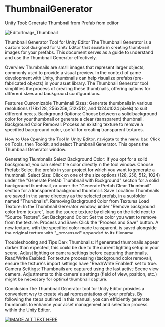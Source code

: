 # ThumbnailGenerator
Unity Tool: Generate Thumbnail from Prefab from editor

![EditorImage_Thumbnail](https://github.com/Nayatrei/ThumbnailGenerator/assets/36463159/3ac505a2-7e3a-4ee8-93c3-506d0c167df2)


Thumbnail Generator Tool for Unity Editor
The Thumbnail Generator is a custom tool designed for Unity Editor that assists in creating thumbnail images for your prefabs. This document serves as a guide to understand and use the Thumbnail Generator effectively.

Overview
Thumbnails are small images that represent larger objects, commonly used to provide a visual preview. In the context of game development with Unity, thumbnails can help visualize prefabs (pre-fabricated objects) in your asset library. The Thumbnail Generator tool simplifies the process of creating these thumbnails, offering options for different sizes and background configurations.

Features
Customizable Thumbnail Sizes: Generate thumbnails in various resolutions (128x128, 256x256, 512x512, and 1024x1024 pixels) to suit different needs.
Background Options: Choose between a solid background color for your thumbnail or generate a clear (transparent) thumbnail.
Background Color Removal: Process an existing texture to remove a specified background color, useful for creating transparent textures.


How to Use
Opening the Tool
In Unity Editor, navigate to the menu bar.
Click on Tools, then Toolkit, and select Thumbnail Generator.
This opens the Thumbnail Generator window.


Generating Thumbnails
Select Background Color: If you opt for a solid background, you can select the color directly in the tool window.
Choose Prefab: Select the prefab in your project for which you want to generate a thumbnail.
Select Size: Click on one of the size options (128, 256, 512, 1024) under the "Generate Prefab Thumbnail with Background" section for a solid background thumbnail, or under the "Generate Prefab Clear Thumbnail" section for a transparent background thumbnail.
Save Location: Thumbnails are saved in the same directory as the selected prefab, in a subfolder named "Thumbnails".
Removing Background Color from Textures
Load Texture: In the Thumbnail Generator window, under "Remove background color from texture", load the source texture by clicking on the field next to "Source Texture".
Set Background Color: Set the color you want to remove from the texture.
Process and Save: Click the "Process and Save" button. A new texture, with the specified color made transparent, is saved alongside the original texture with "_processed" appended to its filename.

Troubleshooting and Tips
Dark Thumbnails: If generated thumbnails appear darker than expected, this could be due to the current lighting setup in your scene. Adjust lighting or camera settings before capturing thumbnails.
Read/Write Enabled: For texture processing (background color removal), ensure the texture's import settings have "Read/Write Enabled" set to true.
Camera Settings: Thumbnails are captured using the last active Scene view camera. Adjustments to this camera's settings (field of view, position, etc.) might be necessary for optimal thumbnail capture.

Conclusion
The Thumbnail Generator tool for Unity Editor provides a convenient way to create visual representations of your prefabs. By following the steps outlined in this manual, you can efficiently generate thumbnails to enhance your asset management and selection process within the Unity Editor.


[![IMAGE ALT TEXT HERE](https://www.youtube.com/watch?v=RxI1kIaiSCg)](https://www.youtube.com/watch?v=RxI1kIaiSCg)
